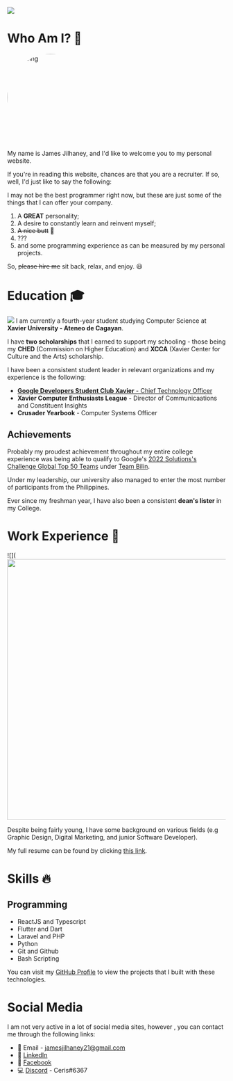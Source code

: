 ![](https://images.unsplash.com/photo-1444703686981-a3abbc4d4fe3?ixlib=rb-1.2.1&ixid=MnwxMjA3fDB8MHxwaG90by1wYWdlfHx8fGVufDB8fHx8&auto=format&fit=crop&w=1470&q=80)

# Who Am I? 🙋
<div class="self-image-cropper">
    <img class="self-image" src="https://scontent.fcgm1-1.fna.fbcdn.net/v/t1.6435-9/173108996_3810358232424372_6382907658385410901_n.jpg?_nc_cat=102&ccb=1-7&_nc_sid=174925&_nc_ohc=CvZnQSFJsy8AX8u71Ie&_nc_ht=scontent.fcgm1-1.fna&oh=00_AT_EbQUPyxpC31AFoVg1aORy1yc3U-8Lt1OaitSM7APpSg&oe=631573F7" alt="drawing" width="400" />
</div>

My name is James Jilhaney, and I'd like to welcome you to my personal website.

If you're in reading this website, chances are that you are a recruiter. If so, well, I'd just like to say the following:

I may not be the best programmer right now, but these are just some of the things that I can offer your company.

1. A **GREAT** personality;
2. A desire to constantly learn and reinvent myself;
3. ~~A nice butt~~ 🤔
4. ???
5. and some programming experience as can be measured by my personal projects.

So, ~~please hire me~~ sit back, relax, and enjoy. 😃 

# Education 🎓
![](https://scontent.fcgm1-1.fna.fbcdn.net/v/t1.6435-9/65313845_2229700477121591_7700214253864615936_n.jpg?_nc_cat=110&ccb=1-7&_nc_sid=e3f864&_nc_ohc=EO6FD6S9uyAAX9HWsKM&_nc_ht=scontent.fcgm1-1.fna&oh=00_AT8rCHlJZiK-iEcPw-77k_Tg8yLyedHA2ONUek6skKs9rQ&oe=6312410C)
I am currently a fourth-year student studying Computer Science at **Xavier University - Ateneo de Cagayan**. 

I have **two scholarships** that I earned to support my schooling - those being my **CHED** (Commission on Higher Education) and **XCCA** (Xavier Center for Culture and the Arts) scholarship.

I have been a consistent student leader in relevant organizations and my experience is the following:

- [**Google Developers Student Club Xavier** - Chief Technology Officer](https://www.facebook.com/gdscxavier/photos/pcb.289870642992645/289870356326007/)
- **Xavier Computer Enthusiasts League** - Director of Communicaations and Constituent Insights
- **Crusader Yearbook** - Computer Systems Officer

## Achievements
Probably my proudest achievement throughout my entire college experience was being able to qualify to Google's [2022 Solutions's Challenge Global Top 50 Teams](https://developers.google.com/community/gdsc-solution-challenge/winners) under [Team Bilin](https://www.facebook.com/BilinApp).

Under my leadership, our university also managed to enter the most number of participants from the Philippines.

Ever since my freshman year, I have also been a consistent **dean's lister** in my College.

# Work Experience 💼 
![](
<img src="https://images.unsplash.com/photo-1497032628192-86f99bcd76bc?ixlib=rb-1.2.1&ixid=MnwxMjA3fDB8MHxzZWFyY2h8NHx8d29ya3xlbnwwfHwwfHw%3D&auto=format&fit=crop&w=500&q=60" width="2000" height="600"></img>

Despite being fairly young, I have some background on various fields (e.g Graphic Design, Digital Marketing, and junior Software Developer).


My full resume can be found by clicking [this link](https://www.canva.com/design/DAEX3b6oEgU/h7rh_CazoJCJ9gKapjgKng/view?utm_content=DAEX3b6oEgU&utm_campaign=designshare&utm_medium=link2&utm_source=sharebutton).


# Skills 🔥

## Programming 
* ReactJS and Typescript
* Flutter and Dart
* Laravel and PHP
* Python
* Git and Github
* Bash Scripting

You can visit my [GitHub Profile](https://github.com/Biowulf21) to view the projects that I built with these technologies.

# Social Media
I am not very active in a lot of social media sites, however , you can contact me through the following links:
- 📨 Email - jamesjilhaney21@gmail.com
- 💼 [LinkedIn](https://www.linkedin.com/in/james-jilhaney21/)
- 🎉 [Facebook](https://www.facebook.com/JamesJilhaney/)
- 💻 [Discord](https://discord.com/) - Ceris#6367


<style>
    .self-image-cropper{
        width: 200px;
        height: 200px;
        position: relative;
        overflow: hidden;
        border-radius: 50%;
        margin-bottom: 20px
    }    
    .self-image{
        display: inline;
        margin: 0 auto;
    }
</style>